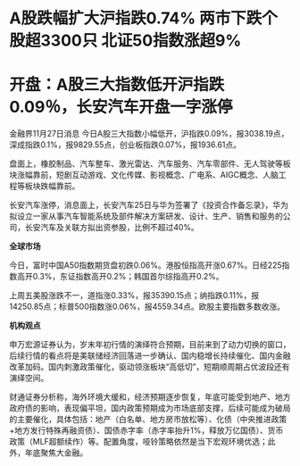 # A股跌幅扩大沪指跌0.74% 两市下跌个股超3300只 北证50指数涨超9%

# 开盘：A股三大指数低开沪指跌0.09％，长安汽车开盘一字涨停

金融界11月27日消息
今日A股三大指数小幅低开，沪指跌0.09%，报3038.19点，深成指跌0.1%，报9829.55点，创业板指跌0.07%，报1936.61点。

盘面上，橡胶制品、汽车整车、激光雷达、汽车服务、汽车零部件、无人驾驶等板块涨幅靠前，短剧互动游戏、文化传媒、影视概念、广电系、AIGC概念、人脑工程等板块跌幅靠前。

长安汽车涨停，消息面上，长安汽车25日与华为签署了《投资合作备忘录》，华为拟设立一家从事汽车智能系统及部件解决方案研发、设计、生产、销售和服务的公司，长安汽车及关联方拟出资参股，比例不超过40%。

**全球市场**

今日，富时中国A50指数期货盘初跌0.06%。港股恒指高开涨0.67%。日经225指数高开0.3%，东证指数高开0.2%；韩国首尔综指高开0.2%。

上周五美股涨跌不一，道指涨0.33%，报35390.15点；纳指跌0.11%，报14250.85点；标普500指数涨0.06%，报4559.34点。欧股主要指数多数收涨。

**机构观点**

申万宏源证券认为，岁末年初行情的演绎符合预期，目前来到了动力切换的窗口，后续行情的看点将是美联储经济回落进一步确认、国内稳增长持续催化、国内金融改革加码。国内刺激政策催化，驱动领涨板块“高低切”，短期顺周期占优波段还有演绎空间。

财通证券分析称，海外环境大缓和，经济预期逐步恢复，年底可能受到地产、地方政府债的影响，表现偏平坦，国内政策预期成为市场底部支撑，后续可能成为破局的主要催化，具体包括：地产（白名单、地方房市放松等）、化债（中央推进政策+地方发行特殊再融资债）、国债赤字率（赤字率抬升1%，释放万亿国债）、货币政策（MLF超额续作）等。配置角度，哑铃策略依然是当下宏观环境优选；此外，年底聚焦大金融。

